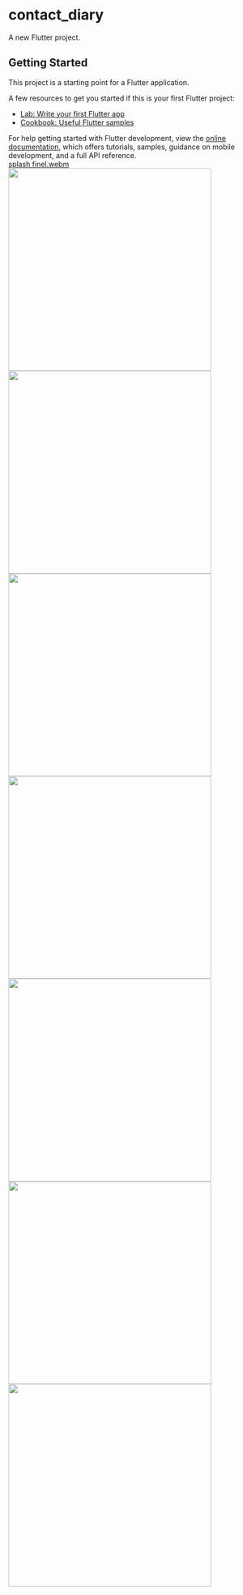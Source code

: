 # contact_diary

A new Flutter project.

## Getting Started

This project is a starting point for a Flutter application.

A few resources to get you started if this is your first Flutter project:

- [Lab: Write your first Flutter app](https://docs.flutter.dev/get-started/codelab)
- [Cookbook: Useful Flutter samples](https://docs.flutter.dev/cookbook)

For help getting started with Flutter development, view the
[online documentation](https://docs.flutter.dev/), which offers tutorials,
samples, guidance on mobile development, and a full API reference.
<br>
[splash finel.webm](https://github.com/Vedpatel28/contact_diary/assets/130833918/793649c0-61ad-4501-b1b2-3109cd16347f)
<img src = "https://github.com/Vedpatel28/contact_diary/assets/130833918/7dfc93e5-737c-4d85-af17-b447cbe54560" height = "400"></img>
<img src = "https://github.com/Vedpatel28/contact_diary/assets/130833918/8d5ac286-1b00-4118-bdab-1a890f65bdbf" height = "400"></img>
<img src = "https://github.com/Vedpatel28/contact_diary/assets/130833918/2e690a59-1519-4eb0-ae40-1f862089ca6c" height = "400"></img>
<img src = "https://github.com/Vedpatel28/contact_diary/assets/130833918/e3afac02-0c29-4351-83af-2d2e761febb2" height = "400"></img>
<br>
<img src = "https://github.com/Vedpatel28/contact_diary/assets/130833918/ca523624-58f4-46af-a55c-1d0c47665c8f" height = "400"></img>
<img src = "" height = "400"></img>
<img src = "" height = "400"></img>
